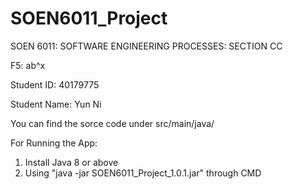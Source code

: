# SOEN6011_Project
SOEN 6011: SOFTWARE ENGINEERING PROCESSES: SECTION CC

F5: ab^x

Student ID: 40179775

Student Name: Yun Ni

You can find the sorce code under src/main/java/

For Running the App:
1. Install Java 8 or above
2. Using "java -jar SOEN6011_Project_1.0.1.jar" through CMD
